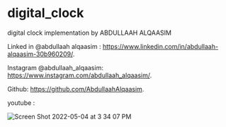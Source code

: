 # digital_clock


digital clock implementation by ABDULLAAH ALQAASIM
 
Linked in  @abdullaah alqaasim :  https://www.linkedin.com/in/abdullaah-alqaasim-30b960209/. 


Instagram @abdullaah_alqaasim: https://www.instagram.com/abdullaah_alqaasim/. 


Github: https://github.com/AbdullaahAlqaasim. 

youtube : 








![Screen Shot 2022-05-04 at 3 34 07 PM](https://user-images.githubusercontent.com/67371047/166674113-bb0e0e51-fe53-48cd-96f8-3cd94c3037f7.png)
